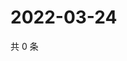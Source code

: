 # 2022-03-24

共 0 条

<!-- BEGIN WEIBO -->
<!-- 最后更新时间 Thu Mar 24 2022 20:22:13 GMT+0800 (China Standard Time) -->

<!-- END WEIBO -->
